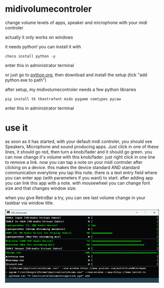 # midivolumecontroler
change volume levels of apps, speaker and microphone with your midi controler

actually it only works on windows

it needs python!
you can install it with

```Shell
choco install python -y
```
enter this in administrator terminal

or just go to [python.org](https://www.python.org/), then download and install the setup (tick "add python.exe to path")

after setup, my midivolumecontroler needs a few python libraries

```Shell
pip install tk tkextrafont mido pygame comtypes pycaw
```
enter this in administrator terminal

# use it
as soon as it has started, with your default midi controler, you should see Speakers, Microphone and sound producing apps. Just click in one of these lines, it should go red, then turn a knob/fader and it should go green. you can now change it's volume with this knob/fader. just right click in one line to remove a link. now you can tap a note on your midi controler after clicking on a device. this makes the device standard AND standard communication everytime you tap this note. there is a text entry field where you can enter app (with parameters if you want) to start. after adding app you can link this app with a note. with mousewheel you can change font size and that changes window size.

when you give RetroBar a try, you can see last volume change in your taskbar via window title.

![screenshot](/screenshot_003.png?raw=true)
